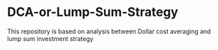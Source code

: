 # DCA-or-Lump-Sum-Strategy
This repository is based on analysis between Dollar cost averaging and lump sum investment strategy
